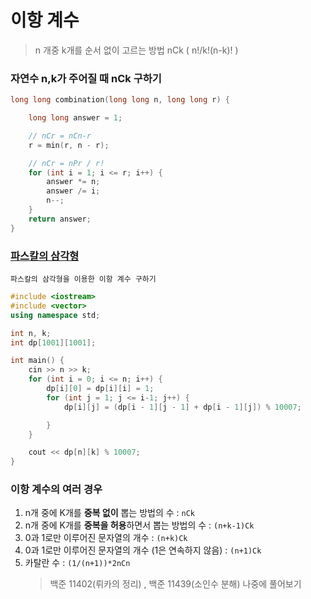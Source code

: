 # 이항 계수

> n 개중 k개를 순서 없이 고르는 방법 nCk ( n!/k!(n-k)! )

### 자연수 n,k가 주어질 때 nCk 구하기

```c++
long long combination(long long n, long long r) {

	long long answer = 1;

	// nCr = nCn-r
	r = min(r, n - r);

	// nCr = nPr / r!
	for (int i = 1; i <= r; i++) {
		answer *= n;
		answer /= i;
		n--;
	}
	return answer;
}

```

### [파스칼의 삼각형](https://ko.wikipedia.org/wiki/%ED%8C%8C%EC%8A%A4%EC%B9%BC%EC%9D%98_%EC%82%BC%EA%B0%81%ED%98%95)

`파스칼의 삼각형을 이용한 이항 계수 구하기`

```c++
#include <iostream>
#include <vector>
using namespace std;

int n, k;
int dp[1001][1001];

int main() {
	cin >> n >> k;
	for (int i = 0; i <= n; i++) {
		dp[i][0] = dp[i][i] = 1;
		for (int j = 1; j <= i-1; j++) {
			dp[i][j] = (dp[i - 1][j - 1] + dp[i - 1][j]) % 10007;

		}
	}

	cout << dp[n][k] % 10007;
}
```

### 이항 계수의 여러 경우

1. n개 중에 K개를 **중복 없이** 뽑는 방법의 수 : `nCk`
2. n개 중에 K개를 **중복을 허용**하면서 뽑는 방법의 수 : `(n+k-1)Ck`
3. 0과 1로만 이루어진 문자열의 개수 : `(n+k)Ck`
4. 0과 1로만 이루어진 문자열의 개수 (1은 연속하지 않음) : `(n+1)Ck`
5. 카탈란 수 : `(1/(n+1))*2nCn`
   > 백준 11402(뤼카의 정리) , 백준 11439(소인수 분해) 나중에 풀어보기
